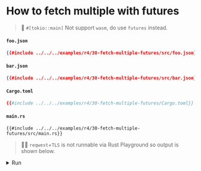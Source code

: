 # How to fetch multiple with futures

> 🚧 `#[tokio::main]` Not support `wasm`, do use `futures` instead.

#### `foo.json`

```json
{{#include ../../../examples/r4/30-fetch-multiple-futures/src/foo.json}}
```

#### `bar.json`

```json
{{#include ../../../examples/r4/30-fetch-multiple-futures/src/bar.json}}
```

#### `Cargo.toml`

```toml
{{#include ../../../examples/r4/30-fetch-multiple-futures/Cargo.toml}}
```

#### `main.rs`

```rust,edition2021
{{#include ../../../examples/r4/30-fetch-multiple-futures/src/main.rs}}
```

> 🤷‍♂️ `reqwest`+`TLS` is not runnable via Rust Playground so output is shown below.

<details>
<summary>Run</summary>

```
Ok(
    [
        AnimalData {
            id: "foo",
            weight: 123.45,
            created_at: "2022-09-01",
        },
        AnimalData {
            id: "bar",
            weight: 42.2424,
            created_at: "2022-08-01",
        },
    ],
)
Ok(
    [
        AnimalData {
            id: "foo",
            weight: 123.45,
            created_at: "2022-09-01",
        },
        AnimalData {
            id: "bar",
            weight: 42.2424,
            created_at: "2022-08-01",
        },
    ],
)
```

</details>
